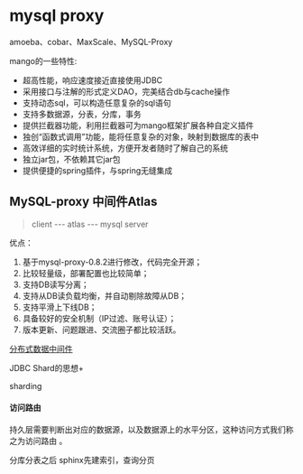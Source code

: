 # mysql proxy

amoeba、cobar、MaxScale、MySQL-Proxy

mango的一些特性:
*	超高性能，响应速度接近直接使用JDBC
*	采用接口与注解的形式定义DAO，完美结合db与cache操作
*	支持动态sql，可以构造任意复杂的sql语句
*	支持多数据源，分表，分库，事务
*	提供拦截器功能，利用拦截器可为mango框架扩展各种自定义插件
*	独创“函数式调用”功能，能将任意复杂的对象，映射到数据库的表中
*	高效详细的实时统计系统，方便开发者随时了解自己的系统
*	独立jar包，不依赖其它jar包
*	提供便捷的spring插件，与spring无缝集成


## MySQL-proxy 中间件Atlas

>	client --- atlas --- mysql server

优点：
1.	基于mysql-proxy-0.8.2进行修改，代码完全开源；
2.	比较轻量级，部署配置也比较简单；
3.	支持DB读写分离；
4.	支持从DB读负载均衡，并自动剔除故障从DB；
5.	支持平滑上下线DB；
6.	具备较好的安全机制（IP过滤、账号认证）；
7.	版本更新、问题跟进、交流圈子都比较活跃。


[分布式数据中间件](https://blog.csdn.net/kobejayandy/article/details/60869530 "title") 


JDBC Shard的思想+

sharding

#### 访问路由

持久层需要判断出对应的数据源，以及数据源上的水平分区，这种访问方式我们称之为访问路由 。 


分库分表之后
sphinx先建索引，查询分页






